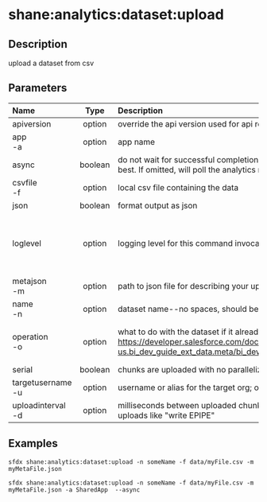 <!-- This file has been generated with command 'sfdx hardis:doc:plugin:generate'. Please do not update it manually or it may be overwritten -->
# shane:analytics:dataset:upload

## Description

upload a dataset from csv

## Parameters

|Name|Type|Description|Default|Required|Options|
|:---|:--:|:----------|:-----:|:------:|:-----:|
|apiversion|option|override the api version used for api requests made by this command||||
|app<br/>-a|option|app name||||
|async|boolean|do not wait for successful completion of the dataset upload...just return and hope for the best.  If omitted, will poll the analytics rest API for job processing status until complete||||
|csvfile<br/>-f|option|local csv file containing the data||||
|json|boolean|format output as json||||
|loglevel|option|logging level for this command invocation|warn||trace<br/>debug<br/>info<br/>warn<br/>error<br/>fatal|
|metajson<br/>-m|option|path to json file for describing your upload (highly recommended)||||
|name<br/>-n|option|dataset name--no spaces, should be like an api name||||
|operation<br/>-o|option|what to do with the dataset if it already exists.  See https://developer.salesforce.com/docs/atlas.en-us.bi_dev_guide_ext_data.meta/bi_dev_guide_ext_data/bi_ext_data_object_externaldata.htm|Overwrite||Append<br/>Overwrite<br/>Upsert<br/>Delete|
|serial|boolean|chunks are uploaded with no parallelization to prevent locking issues||||
|targetusername<br/>-u|option|username or alias for the target org; overrides default target org||||
|uploadinterval<br/>-d|option|milliseconds between uploaded chunks...increase this if you get strange errors during file uploads like "write EPIPE"|500|||

## Examples

```shell
sfdx shane:analytics:dataset:upload -n someName -f data/myFile.csv -m myMetaFile.json
```

```shell
sfdx shane:analytics:dataset:upload -n someName -f data/myFile.csv -m myMetaFile.json -a SharedApp  --async
```


